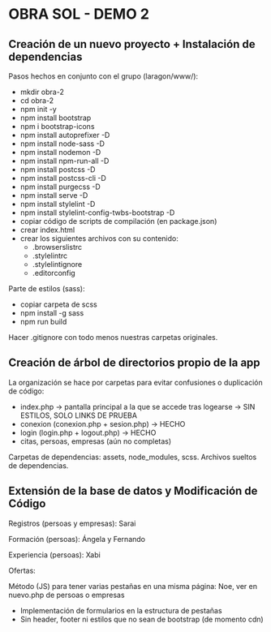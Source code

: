 # OBRA SOL - DEMO 2

## Creación de un nuevo proyecto + Instalación de dependencias

Pasos hechos en conjunto con el grupo (laragon/www/):

- mkdir obra-2
- cd obra-2
- npm init -y
- npm install bootstrap
- npm i bootstrap-icons
- npm install autoprefixer -D
- npm install node-sass -D
- npm install nodemon -D
- npm install npm-run-all -D
- npm install postcss -D
- npm install postcss-cli -D
- npm install purgecss -D
- npm install serve -D
- npm install stylelint -D
- npm install stylelint-config-twbs-bootstrap -D
- copiar código de scripts de compilación (en package.json)
- crear index.html
- crear los siguientes archivos con su contenido:
  - .browserslistrc
  - .stylelintrc
  - .stylelintignore
  - .editorconfig

Parte de estilos (sass):

- copiar carpeta de scss
- npm install -g sass
- npm run build

Hacer .gitignore con todo menos nuestras carpetas originales.

## Creación de árbol de directorios propio de la app

La organización se hace por carpetas para evitar confusiones o duplicación de código:

- index.php -> pantalla principal a la que se accede tras logearse -> SIN ESTILOS, SOLO LINKS DE PRUEBA
- conexion (conexion.php + sesion.php) -> HECHO
- login (login.php + logout.php) -> HECHO
- citas, persoas, empresas (aún no completas)

Carpetas de dependencias: assets, node_modules, scss.
Archivos sueltos de dependencias.

## Extensión de la base de datos y Modificación de Código

Registros (persoas y empresas): Sarai

Formación (persoas): Ángela y Fernando

Experiencia (persoas): Xabi

Ofertas:

Método (JS) para tener varias pestañas en una misma página: Noe, ver en nuevo.php de persoas o empresas

- Implementación de formularios en la estructura de pestañas
- Sin header, footer ni estilos que no sean de bootstrap (de momento cdn)
